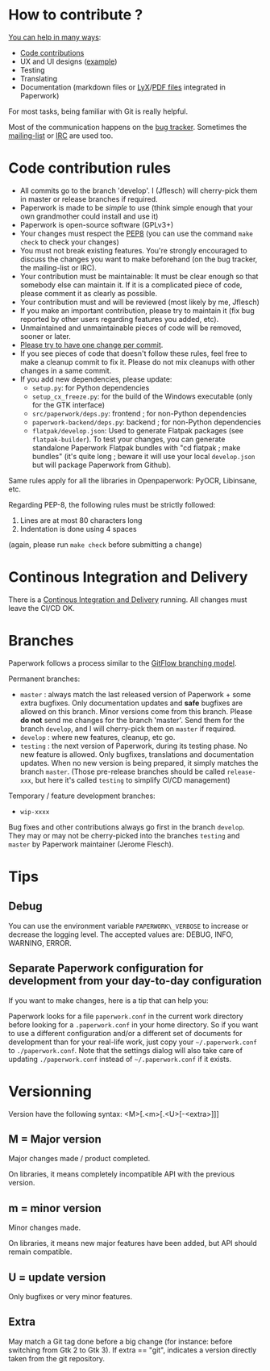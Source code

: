 # How to contribute ?

[You can help in many ways](https://gitlab.gnome.org/World/OpenPaperwork/paperwork/wikis/Contributing):
- [Code contributions](doc/install.devel.markdown)
- UX and UI designs ([example](https://gitlab.gnome.org/World/OpenPaperwork/paperwork/issues/356#note_244099))
- Testing
- Translating
- Documentation (markdown files or [LyX](https://www.lyx.org/)/[PDF files](https://gitlab.gnome.org/World/OpenPaperwork/paperwork/tree/master/paperwork-gtk/doc)
  integrated in Paperwork)

For most tasks, being familiar with Git is really helpful.

Most of the communication happens on the [bug tracker](https://gitlab.gnome.org/World/OpenPaperwork/paperwork/issues).
Sometimes the [mailing-list](https://gitlab.gnome.org/World/OpenPaperwork/paperwork/wikis/Contact#mailing-list)
or [IRC](https://gitlab.gnome.org/World/OpenPaperwork/paperwork/wikis/Contact#irc) are used too.


# Code contribution rules

* All commits go to the branch 'develop'. I (Jflesch) will cherry-pick them in master or release branches if required.
* Paperwork is made to be *simple* to use (think simple enough that your own grandmother could install and use it)
* Paperwork is open-source software (GPLv3+)
* Your changes must respect the [PEP8](https://www.python.org/dev/peps/pep-0008/) (you can use the command `make check` to check your changes)
* You must not break existing features. You're strongly encouraged to discuss the changes you want to make beforehand (on the bug tracker, the mailing-list or IRC).
* Your contribution must be maintainable: It must be clear enough so that somebody else can maintain it. If it is a complicated piece of code, please comment it as clearly as possible.
* Your contribution must and will be reviewed (most likely by me, Jflesch)
* If you make an important contribution, please try to maintain it (fix bug reported by other users regarding features you added, etc).
* Unmaintained and unmaintainable pieces of code will be removed, sooner or later.
* [Please try to have one change per commit](https://www.freshconsulting.com/atomic-commits/).
* If you see pieces of code that doesn't follow these rules, feel free to make a cleanup commit to fix it. Please do not mix cleanups with other changes in a same commit.
* If you add new dependencies, please update:
  * `setup.py`: for Python dependencies
  * `setup_cx_freeze.py`: for the build of the Windows executable (only for the GTK interface)
  * `src/paperwork/deps.py`: frontend ; for non-Python dependencies
  * `paperwork-backend/deps.py`: backend ; for non-Python dependencies
  * `flatpak/develop.json`: Used to generate Flatpak packages (see `flatpak-builder`). To test your changes, you can generate standalone Paperwork Flatpak bundles with "cd flatpak ; make bundles" (it's quite long ; beware it will use your local `develop.json` but will package Paperwork from Github).

Same rules apply for all the libraries in Openpaperwork: PyOCR, Libinsane, etc.

Regarding PEP-8, the following rules must be strictly followed:

1. Lines are at most 80 characters long
2. Indentation is done using 4 spaces

(again, please run `make check` before submitting a change)


# Continous Integration and Delivery

There is a [Continous Integration and Delivery](https://origami.openpaper.work) running.
All changes must leave the CI/CD OK.


# Branches

Paperwork follows a process similar to the [GitFlow branching model](http://nvie.com/posts/a-successful-git-branching-model/).

Permanent branches:
* `master` : always match the last released version of Paperwork + some extra bugfixes. Only documentation updates and **safe** bugfixes are allowed on this branch. Minor versions come from this branch.
  Please **do not** send me changes for the branch 'master'. Send them for the branch `develop`, and I will cherry-pick them on `master` if required.
* `develop` : where new features, cleanup, etc go.
* `testing` : the next version of Paperwork, during its testing phase. No new feature is allowed. Only bugfixes, translations and documentation updates.
  When no new version is being prepared, it simply matches the branch `master`. (Those pre-release branches should be called `release-xxx`, but here it's
  called `testing` to simplify CI/CD management)

Temporary / feature development branches:
* `wip-xxxx`

Bug fixes and other contributions always go first in the branch `develop`.
They may or may not be cherry-picked into the branches `testing` and `master` by
Paperwork maintainer (Jerome Flesch).


# Tips


## Debug

You can use the environment variable `PAPERWORK\_VERBOSE` to increase or
decrease the logging level. The accepted values are: DEBUG, INFO, WARNING,
ERROR.


## Separate Paperwork configuration for development from your day-to-day configuration

If you want to make changes, here is a tip that can help you:

Paperwork looks for a file `paperwork.conf` in the current work directory before
looking for a `.paperwork.conf` in your home directory. So if you want to
use a different configuration and/or a different set of documents for development
than for your real-life work, just copy your `~/.paperwork.conf` to
`./paperwork.conf`. Note that the settings dialog will also take care of
updating `./paperwork.conf` instead of `~/.paperwork.conf` if it exists.


# Versionning

Version have the following syntax: &lt;M&gt;[.&lt;m&gt;[.&lt;U&gt;[-&lt;extra&gt;]]]

## M = Major version

Major changes made / product completed.

On libraries, it means completely incompatible API with the previous version.

## m = minor version

Minor changes made.

On libraries, it means new major features have been added, but API should remain compatible.

## U = update version

Only bugfixes or very minor features.


## Extra

May match a Git tag done before a big change (for instance: before switching from Gtk 2 to Gtk 3).
If extra == "git", indicates a version directly taken from the git repository.